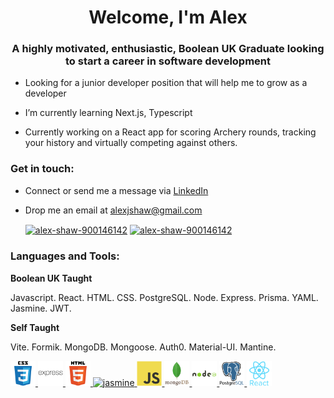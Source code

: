 <h1 align="center">Welcome, I'm Alex</h1>
<h3 align="center">A highly motivated, enthusiastic, Boolean UK Graduate looking to start a career in software development</h3>

- Looking for a junior developer position that will help me to grow as a developer

- I’m currently learning Next.js, Typescript

- Currently working on a React app for scoring Archery rounds, tracking your history and virtually competing against others.


<h3 align="left">Get in touch:</h3>
<p align="left">
  
- Connect or send me a message via <a href="https://linkedin.com/in/alex-shaw-900146142" target="blank">LinkedIn</a>
  
- Drop me an email at <a href="mailto:alexjshaw@gmail.com" target="blank">alexjshaw@gmail.com</a>

  <a href="https://linkedin.com/in/alex-shaw-900146142" target="blank"><img align="center" src="https://raw.githubusercontent.com/rahuldkjain/github-profile-readme-generator/master/src/images/icons/Social/linked-in-alt.svg" alt="alex-shaw-900146142" height="30" width="40" /></a>
  <a href="mailto:alexjshaw@gmail.com" target="blank"><img align="center" src="https://camo.githubusercontent.com/598902b81c020e27505970e729fc974b79d83695c043123c9b4e05aeed2872f1/68747470733a2f2f75706c6f61642e77696b696d656469612e6f72672f77696b6970656469612f636f6d6d6f6e732f372f37652f476d61696c5f69636f6e5f253238323032302532392e737667" alt="alex-shaw-900146142" height="30" width="40" /></a>
  
</p>

<h3 align="left">Languages and Tools:</h3>

**Boolean UK Taught**
<p>Javascript. React. HTML. CSS. PostgreSQL. Node. Express. Prisma. YAML. Jasmine. JWT.</p>

**Self Taught**
<p>Vite. Formik. MongoDB. Mongoose. Auth0. Material-UI. Mantine.</p>
<p align="left"> <a href="https://www.w3schools.com/css/" target="_blank" rel="noreferrer"> <img src="https://raw.githubusercontent.com/devicons/devicon/master/icons/css3/css3-original-wordmark.svg" alt="css3" width="40" height="40"/> </a> <a href="https://expressjs.com" target="_blank" rel="noreferrer"> <img src="https://raw.githubusercontent.com/devicons/devicon/master/icons/express/express-original-wordmark.svg" alt="express" width="40" height="40"/> </a> <a href="https://www.w3.org/html/" target="_blank" rel="noreferrer"> <img src="https://raw.githubusercontent.com/devicons/devicon/master/icons/html5/html5-original-wordmark.svg" alt="html5" width="40" height="40"/> </a> <a href="https://jasmine.github.io/" target="_blank" rel="noreferrer"> <img src="https://www.vectorlogo.zone/logos/jasmine/jasmine-icon.svg" alt="jasmine" width="40" height="40"/> </a> <a href="https://developer.mozilla.org/en-US/docs/Web/JavaScript" target="_blank" rel="noreferrer"> <img src="https://raw.githubusercontent.com/devicons/devicon/master/icons/javascript/javascript-original.svg" alt="javascript" width="40" height="40"/> </a> <a href="https://www.mongodb.com/" target="_blank" rel="noreferrer"> <img src="https://raw.githubusercontent.com/devicons/devicon/master/icons/mongodb/mongodb-original-wordmark.svg" alt="mongodb" width="40" height="40"/> </a> <a href="https://nodejs.org" target="_blank" rel="noreferrer"> <img src="https://raw.githubusercontent.com/devicons/devicon/master/icons/nodejs/nodejs-original-wordmark.svg" alt="nodejs" width="40" height="40"/> </a> <a href="https://www.postgresql.org" target="_blank" rel="noreferrer"> <img src="https://raw.githubusercontent.com/devicons/devicon/master/icons/postgresql/postgresql-original-wordmark.svg" alt="postgresql" width="40" height="40"/> </a> <a href="https://reactjs.org/" target="_blank" rel="noreferrer"> <img src="https://raw.githubusercontent.com/devicons/devicon/master/icons/react/react-original-wordmark.svg" alt="react" width="40" height="40"/> </a> </p>

